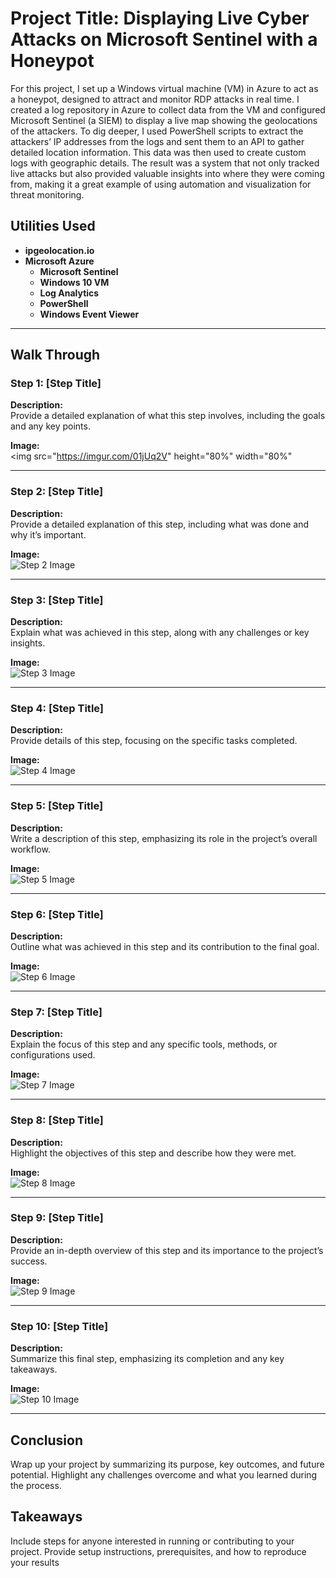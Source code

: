 # Project Title: Displaying Live Cyber Attacks on Microsoft Sentinel with a Honeypot  
For this project, I set up a Windows virtual machine (VM) in Azure to act as a honeypot, designed to attract and monitor RDP attacks in real time. I created a log repository in Azure to collect data from the VM and configured Microsoft Sentinel (a SIEM) to display a live map showing the geolocations of the attackers. To dig deeper, I used PowerShell scripts to extract the attackers’ IP addresses from the logs and sent them to an API to gather detailed location information. This data was then used to create custom logs with geographic details. The result was a system that not only tracked live attacks but also provided valuable insights into where they were coming from, making it a great example of using automation and visualization for threat monitoring.

## Utilities Used
- <b>ipgeolocation.io</b>
- <b>Microsoft Azure</b> 
  - <b>Microsoft Sentinel</b>
  - <b>Windows 10 VM</b>
  - <b>Log Analytics</b>
  - <b>PowerShell</b>
  - <b>Windows Event Viewer</b>


---

## Walk Through  

### Step 1: [Step Title]  
**Description:**  
Provide a detailed explanation of what this step involves, including the goals and any key points.  

**Image:**  
<img src="https://imgur.com/01jUq2V"  height="80%" width="80%"

---

### Step 2: [Step Title]  
**Description:**  
Provide a detailed explanation of this step, including what was done and why it’s important.  

**Image:**  
![Step 2 Image](path/to/https://imgur.com/01jUq2V)  

---

### Step 3: [Step Title]  
**Description:**  
Explain what was achieved in this step, along with any challenges or key insights.  

**Image:**  
![Step 3 Image](path/to/image3.png)  

---

### Step 4: [Step Title]  
**Description:**  
Provide details of this step, focusing on the specific tasks completed.  

**Image:**  
![Step 4 Image](path/to/image4.png)  

---

### Step 5: [Step Title]  
**Description:**  
Write a description of this step, emphasizing its role in the project’s overall workflow.  

**Image:**  
![Step 5 Image](path/to/image5.png)  

---

### Step 6: [Step Title]  
**Description:**  
Outline what was achieved in this step and its contribution to the final goal.  

**Image:**  
![Step 6 Image](path/to/image6.png)  

---

### Step 7: [Step Title]  
**Description:**  
Explain the focus of this step and any specific tools, methods, or configurations used.  

**Image:**  
![Step 7 Image](path/to/image7.png)  

---

### Step 8: [Step Title]  
**Description:**  
Highlight the objectives of this step and describe how they were met.  

**Image:**  
![Step 8 Image](path/to/image8.png)  

---

### Step 9: [Step Title]  
**Description:**  
Provide an in-depth overview of this step and its importance to the project’s success.  

**Image:**  
![Step 9 Image](path/to/image9.png)  

---

### Step 10: [Step Title]  
**Description:**  
Summarize this final step, emphasizing its completion and any key takeaways.  

**Image:**  
![Step 10 Image](path/to/image10.png)  

---

## Conclusion  
Wrap up your project by summarizing its purpose, key outcomes, and future potential. Highlight any challenges overcome and what you learned during the process.  

## Takeaways  
Include steps for anyone interested in running or contributing to your project. Provide setup instructions, prerequisites, and how to reproduce your results
